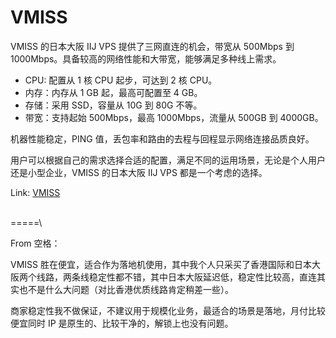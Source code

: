 # VMISS

VMISS 的日本大阪 IIJ VPS 提供了三网直连的机会，带宽从 500Mbps 到 1000Mbps。具备较高的网络性能和大带宽，能够满足多种线上需求。

* CPU: 配置从 1 核 CPU 起步，可达到 2 核 CPU。
* 内存：内存从 1 GB 起，最高可配置至 4 GB。
* 存储：采用 SSD，容量从 10G 到 80G 不等。
* 带宽：支持起始 500Mbps，最高 1000Mbps，流量从 500GB 到 4000GB。

机器性能稳定，PING 值，丢包率和路由的去程与回程显示网络连接品质良好。

用户可以根据自己的需求选择合适的配置，满足不同的运用场景，无论是个人用户还是小型企业，VMISS 的日本大阪 IIJ VPS 都是一个考虑的选择。

Link: [VMISS](https://www.vmiss.com/)

\
\=====\


From 空格：

VMISS 胜在便宜，适合作为落地机使用，其中我个人只采买了香港国际和日本大阪两个线路，两条线稳定性都不错，其中日本大阪延迟低，稳定性比较高，直连其实也不是什么大问题（对比香港优质线路肯定稍差一些）。

商家稳定性我不做保证，不建议用于规模化业务，最适合的场景是落地，月付比较便宜同时 IP 是原生的、比较干净的，解锁上也没有问题。
